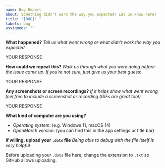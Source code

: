 ```yaml
---
name: Bug Report
about: Something didn’t work the way you expected? Let us know here!
title: "[BUG]: "
labels: bug
assignees: ""
---
```


**What happened?**
_Tell us what went wrong or what didn’t work the way you expected_

YOUR RESPONSE

**How could we repeat this?**
_Walk us through what you were doing before the issue came up. If you’re not sure, just give us your best guess!_

YOUR RESPONSE

**Any screenshots or screen recordings?**
_If it helps show what went wrong, feel free to include a screenshot or recording (GIFs are great too!)_

YOUR RESPONSE

**What kind of computer are you using?**

- _Operating system_: (e.g. Windows 11, macOS 14)
- _OpenMarch version_: (you can find this in the app settings or title bar)

**If willing, upload your `.dots` file**
_Being able to debug with the file itself is very helpful_

Before uploading your `.dots` file here, change the extension to `.txt` so GitHub allows uploading.
